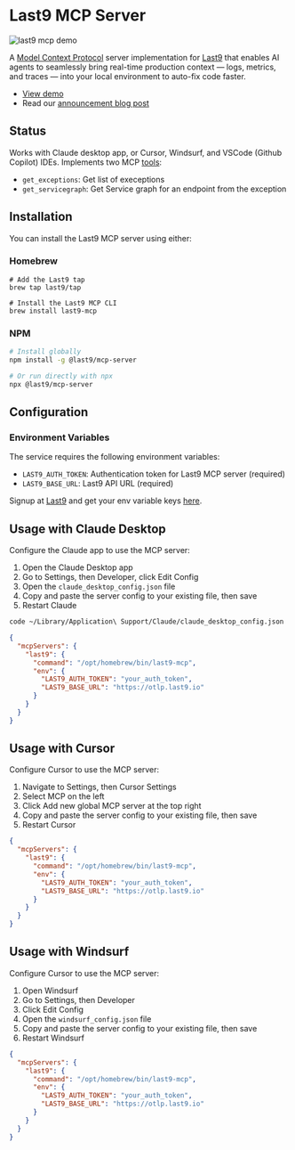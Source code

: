 # Last9 MCP Server

![last9 mcp demo](mcp-demo.gif)

A [Model Context Protocol](https://modelcontextprotocol.io/) server implementation for [Last9](https://last9.io/mcp/) that enables AI agents to seamlessly bring real-time production context — logs, metrics, and traces — into your local environment to auto-fix code faster.

- [View demo](https://www.youtube.com/watch?v=AQH5xq6qzjI)
- Read our [announcement blog post](https://last9.io/blog/launching-last9-mcp-server/)

## Status

Works with Claude desktop app, or Cursor, Windsurf, and VSCode (Github Copilot) IDEs. Implements two MCP [tools](https://modelcontextprotocol.io/docs/concepts/tools):

- `get_exceptions`: Get list of execeptions
- `get_servicegraph`: Get Service graph for an endpoint from the exception


## Installation

You can install the Last9 MCP server using either:

### Homebrew
```
# Add the Last9 tap
brew tap last9/tap

# Install the Last9 MCP CLI
brew install last9-mcp
```

### NPM
```bash
# Install globally
npm install -g @last9/mcp-server

# Or run directly with npx
npx @last9/mcp-server
```

## Configuration

### Environment Variables

The service requires the following environment variables:

- `LAST9_AUTH_TOKEN`: Authentication token for Last9 MCP server (required)
- `LAST9_BASE_URL`: Last9 API URL (required)

Signup at [Last9](https://app.last9.io/) and get your env variable keys [here](https://app.last9.io/integrations?integration=OpenTelemetry). 

## Usage with Claude Desktop

Configure the Claude app to use the MCP server:

1. Open the Claude Desktop app
2. Go to Settings, then Developer, click Edit Config
3. Open the `claude_desktop_config.json` file
4. Copy and paste the server config to your existing file, then save
5. Restart Claude

```bash
code ~/Library/Application\ Support/Claude/claude_desktop_config.json
```

```json
{
  "mcpServers": {
    "last9": {
      "command": "/opt/homebrew/bin/last9-mcp",
      "env": {
        "LAST9_AUTH_TOKEN": "your_auth_token",
        "LAST9_BASE_URL": "https://otlp.last9.io"
      }
    }
  }
}
```

## Usage with Cursor

Configure Cursor to use the MCP server:

1. Navigate to Settings, then Cursor Settings
2. Select MCP on the left
3. Click Add new global MCP server at the top right
4. Copy and paste the server config to your existing file, then save
5. Restart Cursor

```json
{
  "mcpServers": {
    "last9": {
      "command": "/opt/homebrew/bin/last9-mcp",
      "env": {
        "LAST9_AUTH_TOKEN": "your_auth_token",
        "LAST9_BASE_URL": "https://otlp.last9.io"
      }
    }
  }
}
```

## Usage with Windsurf

Configure Cursor to use the MCP server:

1. Open Windsurf
2. Go to Settings, then Developer
3. Click Edit Config
4. Open the `windsurf_config.json` file
5. Copy and paste the server config to your existing file, then save
6. Restart Windsurf

```json
{
  "mcpServers": {
    "last9": {
      "command": "/opt/homebrew/bin/last9-mcp",
      "env": {
        "LAST9_AUTH_TOKEN": "your_auth_token",
        "LAST9_BASE_URL": "https://otlp.last9.io"
      }
    }
  }
}
```